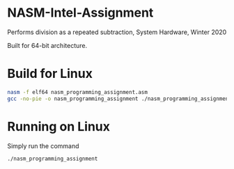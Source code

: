 # NASM-Intel-Assignment
Performs division as a repeated subtraction, System Hardware, Winter 2020

Built for 64-bit architecture.

# Build for Linux

```bash
nasm -f elf64 nasm_programming_assignment.asm
gcc -no-pie -o nasm_programming_assignment ./nasm_programming_assignment.o
```

# Running on Linux

Simply run the command

```
./nasm_programming_assignment
```

